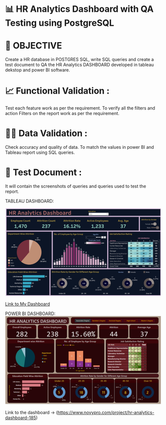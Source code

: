 # 📊 HR  Analytics Dashboard with QA Testing using PostgreSQL

# 💼 OBJECTIVE 
Create a HR database in POSTGRES SQL, write SQL queries and create a test document to QA the HR Analytics DASHBOARD developed in tableau dekstop and power BI software.

# 📈 Functional Validation :
Test each feature work as per the requirement. To verify all the filters and action Filters on the report work as per the requirement.

#  👨‍💻 Data Validation :
Check accuracy and quality of data. To match the values in power BI and Tableau report using SQL queries.

#  🔄 Test Document :
It will contain the screenshots of queries and queries used to test the report.

TABLEAU DASHBOARD:

![Tableau Dashboard ](https://github.com/ShivalikaRastogi/HR-Analytics-Tableau/blob/main/Dashboard%20picture.png)

[Link to My Dashboard](https://www.novypro.com/project/hr-analytics--13)


POWER BI DASHBOARD:
![Poerbi Dashboard ](https://github.com/ShivalikaRastogi/HR-Analysis-PowerBi/blob/main/Dashboard%20img.png)

Link to the dashboard → (https://www.novypro.com/project/hr-analytics-dashboard-185)
